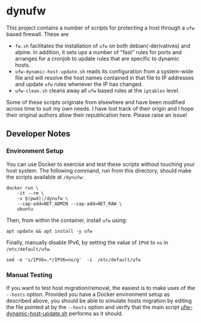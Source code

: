 # dynufw

This project contains a number of scripts for protecting a host through a `ufw`
based firewall. These are

* `fw.sh` facilitates the installation of `ufw` on both debian(-derivatives) and
  alpine. In addition, it sets ups a number of "fast" rules for ports and
  arranges for a cronjob to update rules that are specific to dynamic hosts.
* `ufw-dynamic-host-update.sh` reads its configuration from a system-wide file
  and will resolve the host names contained in that file to IP addresses and
  update `ufw` rules whenever the IP has changed.
* `ufw-clean.sh` cleans away all `ufw` based rules at the `iptables` level.

Some of these scripts originate from elsewhere and have been modified across
time to suit my own needs. I have lost track of their origin and I hope their
original authors allow their republication here. Please raise an issue!

## Developer Notes

### Environment Setup

You can use Docker to exercise and test these scripts without touching your host
system. The following command, run from this directory, should make the scripts
available at `/dynufw`:

```shell
docker run \
    -it --rm \
    -v $(pwd):/dynufw \
    --cap-add=NET_ADMIN --cap-add=NET_RAW \
    ubuntu
```

Then, from within the container, install `ufw` using:

```shell
apt update && apt install -y ufw
```

Finally, manually disable IPv6, by setting the value of `IPV6` to `no` in
`/etc/default/ufw`.

```shell
sed -e 's/IPV6=.*/IPV6=no/g'  -i  /etc/default/ufw
```

### Manual Testing

If you want to test host migration/removal, the easiest is to make uses of the
`--hosts` option. Provided you have a Docker environment setup as described
above, you should be able to simulate hosts migration by editing the file
pointed at by the `--hosts` option and verify that the main script
[ufw-dynamic-host-update.sh](./ufw-dynamic-host-update.sh) performs as it
should.
